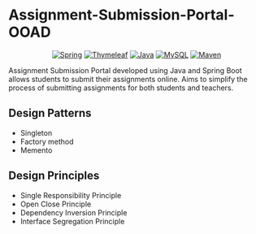 # Assignment-Submission-Portal-OOAD
<p align="center">
<a href=""><img title="Spring" src="https://img.shields.io/badge/spring-%236DB33F.svg?style=for-the-badge&logo=spring&logoColor=white"></a>
<a href=""><img title="Thymeleaf" src="https://img.shields.io/badge/Thymeleaf-%23005C0F.svg?style=for-the-badge&logo=Thymeleaf&logoColor=white"></a>
<a href=""><img title="Java" src="https://img.shields.io/badge/java-%23ED8B00.svg?style=for-the-badge&logo=openjdk&logoColor=white"></a>
<a href=""><img title="MySQL" src="https://img.shields.io/badge/mysql-%2300f.svg?style=for-the-badge&logo=mysql&logoColor=white"></a>
<a href=""><img title="Maven" src="https://img.shields.io/badge/Apache%20Maven-C71A36?style=for-the-badge&logo=Apache%20Maven&logoColor=white"></a>
</p>
Assignment Submission Portal developed using Java and Spring Boot allows students to submit their assignments online. Aims to simplify the process of submitting assignments for both students and teachers.

## Design Patterns
- Singleton 
- Factory method
- Memento
## Design Principles
- Single Responsibility Principle
- Open Close Principle
- Dependency Inversion Principle
- Interface Segregation Principle

